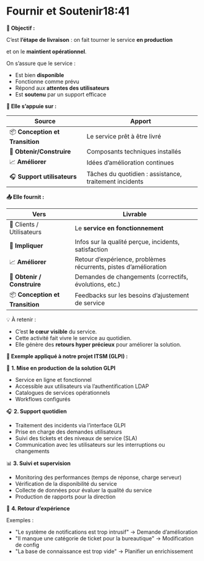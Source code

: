 # Fournir et Soutenir18:41

**🎯 Objectif :**

C’est **l’étape de livraison** : on fait tourner le service **en production**

et on le **maintient opérationnel**.

On s’assure que le service :

- Est bien **disponible**
- Fonctionne comme prévu
- Répond aux **attentes des utilisateurs**
- Est **soutenu** par un support efficace



**🧩 Elle s’appuie sur :**

| **Source** | **Apport** |
|----|----|
| 📦 **Conception et Transition** | Le service prêt à être livré |
| 🔧 **Obtenir/Construire** | Composants techniques installés |
| 📈 **Améliorer** | Idées d’amélioration continues |
| 🎧 **Support utilisateurs** | Tâches du quotidien : assistance, traitement incidents |



**📤 Elle fournit :**

| **Vers** | **Livrable** |
|----|----|
| 👥 Clients / Utilisateurs | Le **service en fonctionnement** |
| 🔄 **Impliquer** | Infos sur la qualité perçue, incidents, satisfaction |
| 📈 **Améliorer** | Retour d’expérience, problèmes récurrents, pistes d’amélioration |
| 🔧 **Obtenir / Construire** | Demandes de changements (correctifs, évolutions, etc.) |
| 📦 **Conception et Transition** | Feedbacks sur les besoins d’ajustement de service |



💡 À retenir :

- C’est **le cœur visible** du service.
- Cette activité fait vivre le service au quotidien.
- Elle génère des **retours hyper précieux** pour améliorer la solution.

**🧪 Exemple appliqué à notre projet ITSM (GLPI) :**

🚀 **1. Mise en production de la solution GLPI**

- Service en ligne et fonctionnel
- Accessible aux utilisateurs via l’authentification LDAP
- Catalogues de services opérationnels
- Workflows configurés

🎧 **2. Support quotidien**

- Traitement des incidents via l’interface GLPI
- Prise en charge des demandes utilisateurs
- Suivi des tickets et des niveaux de service (SLA)
- Communication avec les utilisateurs sur les interruptions ou changements

📊 **3. Suivi et supervision**

- Monitoring des performances (temps de réponse, charge serveur)
- Vérification de la disponibilité du service
- Collecte de données pour évaluer la qualité du service
- Production de rapports pour la direction

🔁 **4. Retour d’expérience**

Exemples :

- "Le système de notifications est trop intrusif" → Demande d’amélioration
- "Il manque une catégorie de ticket pour la bureautique" → Modification de config
- "La base de connaissance est trop vide" → Planifier un enrichissement

